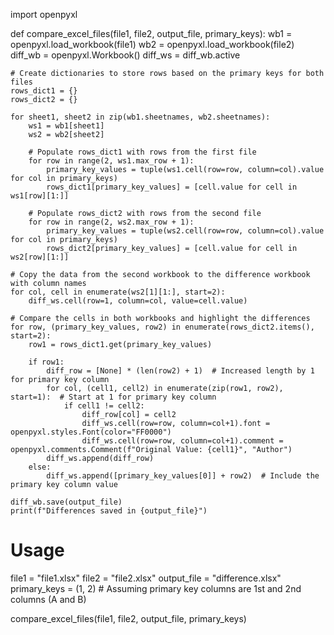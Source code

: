 import openpyxl

def compare_excel_files(file1, file2, output_file, primary_keys):
    wb1 = openpyxl.load_workbook(file1)
    wb2 = openpyxl.load_workbook(file2)
    diff_wb = openpyxl.Workbook()
    diff_ws = diff_wb.active

    # Create dictionaries to store rows based on the primary keys for both files
    rows_dict1 = {}
    rows_dict2 = {}

    for sheet1, sheet2 in zip(wb1.sheetnames, wb2.sheetnames):
        ws1 = wb1[sheet1]
        ws2 = wb2[sheet2]

        # Populate rows_dict1 with rows from the first file
        for row in range(2, ws1.max_row + 1):
            primary_key_values = tuple(ws1.cell(row=row, column=col).value for col in primary_keys)
            rows_dict1[primary_key_values] = [cell.value for cell in ws1[row][1:]]

        # Populate rows_dict2 with rows from the second file
        for row in range(2, ws2.max_row + 1):
            primary_key_values = tuple(ws2.cell(row=row, column=col).value for col in primary_keys)
            rows_dict2[primary_key_values] = [cell.value for cell in ws2[row][1:]]

    # Copy the data from the second workbook to the difference workbook with column names
    for col, cell in enumerate(ws2[1][1:], start=2):
        diff_ws.cell(row=1, column=col, value=cell.value)

    # Compare the cells in both workbooks and highlight the differences
    for row, (primary_key_values, row2) in enumerate(rows_dict2.items(), start=2):
        row1 = rows_dict1.get(primary_key_values)

        if row1:
            diff_row = [None] * (len(row2) + 1)  # Increased length by 1 for primary key column
            for col, (cell1, cell2) in enumerate(zip(row1, row2), start=1):  # Start at 1 for primary key column
                if cell1 != cell2:
                    diff_row[col] = cell2
                    diff_ws.cell(row=row, column=col+1).font = openpyxl.styles.Font(color="FF0000")
                    diff_ws.cell(row=row, column=col+1).comment = openpyxl.comments.Comment(f"Original Value: {cell1}", "Author")
            diff_ws.append(diff_row)
        else:
            diff_ws.append([primary_key_values[0]] + row2)  # Include the primary key column value

    diff_wb.save(output_file)
    print(f"Differences saved in {output_file}")

# Usage
file1 = "file1.xlsx"
file2 = "file2.xlsx"
output_file = "difference.xlsx"
primary_keys = (1, 2)  # Assuming primary key columns are 1st and 2nd columns (A and B)

compare_excel_files(file1, file2, output_file, primary_keys)

